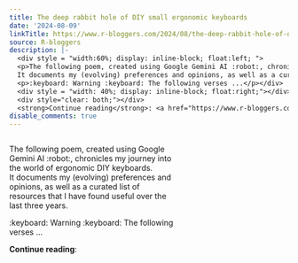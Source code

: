 ```yaml
---
title: The deep rabbit hole of DIY small ergonomic keyboards
date: '2024-08-09'
linkTitle: https://www.r-bloggers.com/2024/08/the-deep-rabbit-hole-of-diy-small-ergonomic-keyboards/
source: R-bloggers
description: |-
  <div style = "width:60%; display: inline-block; float:left; ">
  <p>The following poem, created using Google Gemini AI :robot:, chronicles my journey into the world of ergonomic DIY keyboards.<br />
  It documents my (evolving) preferences and opinions, as well as a curated list of resources that I have found useful over the last three years.</p>
  <p>:keyboard: Warning :keyboard: The following verses ...</p></div>
  <div style = "width: 40%; display: inline-block; float:right;"></div>
  <div style="clear: both;"></div>
  <strong>Continue reading</strong>: <a href="https://www.r-bloggers.com/2024/08/the-deep-r ...
disable_comments: true
---
```

<div style = "width:60%; display: inline-block; float:left; ">
<p>The following poem, created using Google Gemini AI :robot:, chronicles my journey into the world of ergonomic DIY keyboards.<br />
It documents my (evolving) preferences and opinions, as well as a curated list of resources that I have found useful over the last three years.</p>
<p>:keyboard: Warning :keyboard: The following verses ...</p></div>
<div style = "width: 40%; display: inline-block; float:right;"></div>
<div style="clear: both;"></div>
<strong>Continue reading</strong>: <a href="https://www.r-bloggers.com/2024/08/the-deep-r ...
